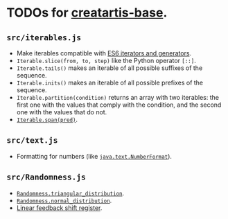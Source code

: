 # TODOs for [creatartis-base](https://github.com/LeonardoVal/creatartis-base).

## `src/iterables.js`

+ Make iterables compatible with [ES6 iterators and generators](https://developer.mozilla.org/en-US/docs/Web/JavaScript/Guide/Iterators_and_Generators).
+ `Iterable.slice(from, to, step)` like the Python operator `[::]`.
+ `Iterable.tails()` makes an iterable of all possible suffixes of the sequence.
+ `Iterable.inits()` makes an iterable of all possible prefixes of the sequence.
+ `Iterable.partition(condition)` returns an array with two iterables: the first one with the values that comply with the condition, and the second one with the values that do not.
+ [`Iterable.span(pred)`](http://hackage.haskell.org/package/base-4.7.0.2/docs/Data-List.html#g:11).

## `src/text.js`

+ Formatting for numbers (like [`java.text.NumberFormat`](http://docs.oracle.com/javase/7/docs/api/java/text/NumberFormat.html)).

## `src/Randomness.js`

+ [`Randomness.triangular_distribution`](http://en.wikipedia.org/wiki/Triangular_distribution#Generating_Triangular-distributed_random_variates>).
+ [`Randomness.normal_distribution`](http://en.wikipedia.org/wiki/Normal_distribution#Generating_values_from_normal_distribution).
+ [Linear feedback shift register](http://www.xilinx.com/support/documentation/application_notes/xapp052.pdf).